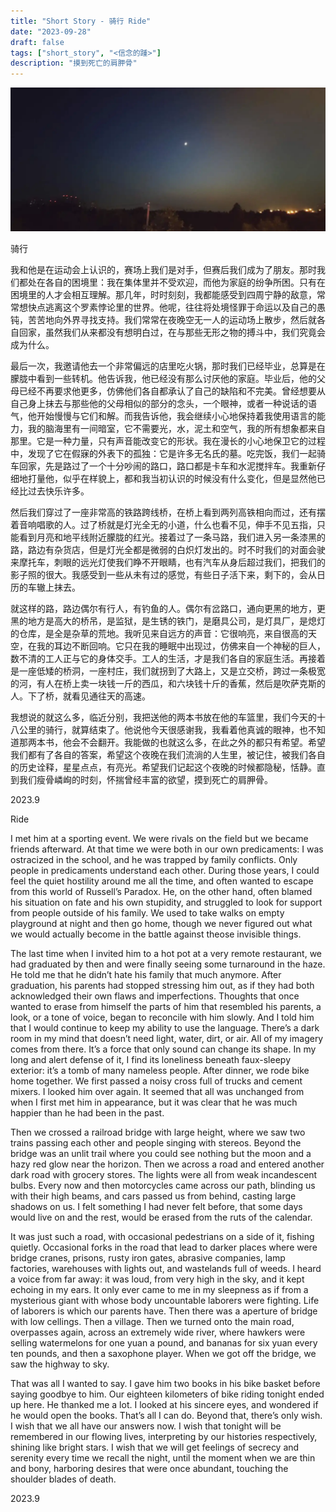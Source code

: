 ```yaml
---
title: "Short Story - 骑行 Ride"
date: "2023-09-28"
draft: false
tags: ["short_story", "<信念的踵>"]
description: "摸到死亡的肩胛骨"
---
```

![img](./images/head.jpg)

骑行

我和他是在运动会上认识的，赛场上我们是对手，但赛后我们成为了朋友。那时我们都处在各自的困境里：我在集体里并不受欢迎，而他为家庭的纷争所困。只有在困境里的人才会相互理解。那几年，时时刻刻，我都能感受到四周宁静的敌意，常常想快点逃离这个罗素悖论里的世界。他呢，往往将处境怪罪于命运以及自己的愚钝，苦苦地向外界寻找支持。我们常常在夜晚空无一人的运动场上散步，然后就各自回家，虽然我们从来都没有想明白过，在与那些无形之物的搏斗中，我们究竟会成为什么。  

最后一次，我邀请他去一个非常偏远的店里吃火锅，那时我们已经毕业，总算是在朦胧中看到一些转机。他告诉我，他已经没有那么讨厌他的家庭。毕业后，他的父母已经不再要求他更多，仿佛他们各自都承认了自己的缺陷和不完美。曾经想要从自己身上抹去与那些他的父母相似的部分的念头，一个眼神，或者一种说话的语气，他开始慢慢与它们和解。而我告诉他，我会继续小心地保持着我使用语言的能力，我的脑海里有一间暗室，它不需要光，水，泥土和空气，我的所有想象都来自那里。它是一种力量，只有声音能改变它的形状。我在漫长的小心地保卫它的过程中，发现了它在假寐的外表下的孤独：它是许多无名氏的墓。吃完饭，我们一起骑车回家，先是路过了一个十分吵闹的路口，路口都是卡车和水泥搅拌车。我重新仔细地打量他，似乎在样貌上，都和我当初认识的时候没有什么变化，但是显然他已经比过去快乐许多。  

然后我们穿过了一座非常高的铁路跨线桥，在桥上看到两列高铁相向而过，还有摆着音响唱歌的人。过了桥就是灯光全无的小道，什么也看不见，伸手不见五指，只能看到月亮和地平线附近朦胧的红光。接着过了一条马路，我们进入另一条漆黑的路，路边有杂货店，但是灯光全都是微弱的白炽灯发出的。时不时我们的对面会驶来摩托车，刺眼的远光灯使我们睁不开眼睛，也有汽车从身后超过我们，把我们的影子照的很大。我感受到一些从未有过的感觉，有些日子活下来，剩下的，会从日历的车辙上抹去。  

就这样的路，路边偶尔有行人，有钓鱼的人。偶尔有岔路口，通向更黑的地方，更黑的地方是高大的桥吊，是监狱，是生锈的铁门，是磨具公司，是灯具厂，是熄灯的仓库，是全是杂草的荒地。我听见来自远方的声音：它很响亮，来自很高的天空，在我的耳边不断回响。它只在我的睡眠中出现过，仿佛来自一个神秘的巨人，数不清的工人正与它的身体交手。工人的生活，才是我们各自的家庭生活。再接着是一座低矮的桥洞，一座村庄，我们就拐到了大路上，又是立交桥，跨过一条极宽的河，有人在桥上卖一块钱一斤的西瓜，和六块钱十斤的香蕉，然后是吹萨克斯的人。下了桥，就看见通往天的高速。  

我想说的就这么多，临近分别，我把送他的两本书放在他的车篮里，我们今天的十八公里的骑行，就算结束了。他说他今天很感谢我，我看着他真诚的眼神，也不知道那两本书，他会不会翻开。我能做的也就这么多，在此之外的都只有希望。希望我们都有了各自的答案，希望这个夜晚在我们流淌的人生里，被记住，被我们各自的历史诠释，星星点点，有亮光。希望我们记起这个夜晚的时候都隐秘，恬静。直到我们瘦骨嶙峋的时刻，怀揣曾经丰富的欲望，摸到死亡的肩胛骨。  

2023.9


Ride

I met him at a sporting event. We were rivals on the field but we became friends afterward. At that time we were both in our own predicaments: I was ostracized in the school, and he was trapped by family conflicts. Only people in predicaments understand each other. During those years, I could feel the quiet hostility around me all the time, and often wanted to escape from this world of Russell’s Paradox. He, on the other hand, often blamed his situation on fate and his own stupidity, and struggled to look for support from people outside of his family. We used to take walks on empty playground at night and then go home, though we never figured out what we would actually become in the battle against theose invisible things.

The last time when I invited him to a hot pot at a very remote restaurant, we had graduated by then and were finally seeing some turnaround in the haze. He told me that he didn’t hate his family that much anymore. After graduation, his parents had stopped stressing him out, as if they had both acknowledged their own flaws and imperfections. Thoughts that once wanted to erase from himself the parts of him that resembled his parents, a look, or a tone of voice, began to reconcile with him slowly. And I told him that I would continue to keep my ability to use the language. There’s a dark room in my mind that doesn’t need light, water, dirt, or air. All of my imagery comes from there. It’s a force that only sound can change its shape. In my long and alert defense of it, I find its loneliness beneath faux-sleepy exterior: it’s a tomb of many nameless people. After dinner, we rode bike home together. We first passed a noisy cross full of trucks and cement mixers. I looked him over again. It seemed that all was unchanged from when I first met him in appearance, but it was clear that he was much happier than he had been in the past.

Then we crossed a railroad bridge with large height, where we saw two trains passing each other and people singing with stereos. Beyond the bridge was an unlit trail where you could see nothing but the moon and a hazy red glow near the horizon. Then we across a road and entered another dark road with grocery stores. The lights were all from weak incandescent bulbs. Every now and then motorcycles came across our path, blinding us with their high beams, and cars passed us from behind, casting large shadows on us. I felt something I had never felt before, that some days would live on and the rest, would be erased from the ruts of the calendar.

It was just such a road, with occasional pedestrians on a side of it, fishing quietly. Occasional forks in the road that lead to darker places where were bridge cranes, prisons, rusty iron gates, abrasive companies, lamp factories, warehouses with lights out, and wastelands full of weeds. I heard a voice from far away: it was loud, from very high in the sky, and it kept echoing in my ears. It only ever came to me in my sleepness as if from a mysterious giant with whose body uncountable laborers were fighting. Life of laborers is which our parents have. Then there was a aperture of bridge with low cellings. Then a village. Then we turned onto the main road, overpasses again, across an extremely wide river, where hawkers were selling watermelons for one yuan a pound, and bananas for six yuan every ten pounds, and then a saxophone player. When we got off the bridge, we saw the highway to sky.

That was all I wanted to say. I gave him two books in his bike basket before saying goodbye to him. Our eighteen kilometers of bike riding tonight ended up here. He thanked me a lot. I looked at his sincere eyes, and wondered if he would open the books. That’s all I can do. Beyond that, there’s only wish. I wish that we all have our answers now. I wish that tonight will be remembered in our flowing lives, interpreting by our histories respectively, shining like bright stars. I wish that we will get feelings of secrecy and serenity every time we recall the night, until the moment when we are thin and bony, harboring desires that were once abundant, touching the shoulder blades of death.

2023.9
